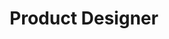 ---
name: Tricia Ravelo
id: tricia-ravelo
numberId: 17
title: Product Designer
bio: Tricia designs elegant and purposeful digital experiences that are based more on research than assumptions.
areas:
contact: { email: tricia, twitter: https://twitter.com/triciaravelo, linkedin: https://www.linkedin.com/in/triciaravelo, github: https://github.com/ravelo }
---